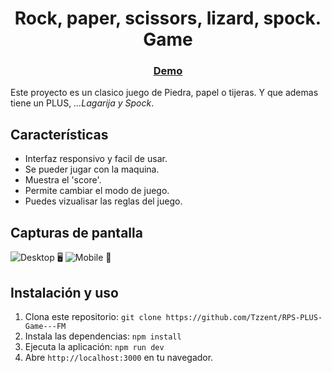 <h1 align="center">Rock, paper, scissors, lizard, spock. Game</h1>

<div align="center">
  <h3>
    <a target="_blank" href="https://tzzent.github.io/RPS-PLUS-Game---FM/#/choose-game">
      Demo
    </a>
  </h3>
</div>

Este proyecto es un clasico juego de Piedra, papel o tijeras. Y que ademas tiene un PLUS, *...Lagarija y Spock*.

## Características

- Interfaz responsivo y facil de usar.
- Se pueder jugar con la maquina.
- Muestra el 'score'.
- Permite cambiar el modo de juego.
- Puedes vizualisar las reglas del juego.

## Capturas de pantalla

![Desktop 🖥️](https://user-images.githubusercontent.com/86677547/223475437-4d6f92a5-94d5-4262-9d7b-e7ac878bb2fe.png)
![Mobile 📱](https://user-images.githubusercontent.com/86677547/223475538-ed4f17eb-d2ee-4544-8aea-ed8a797cfeec.png)

## Instalación y uso

1. Clona este repositorio: `git clone https://github.com/Tzzent/RPS-PLUS-Game---FM`
2. Instala las dependencias: `npm install`
3. Ejecuta la aplicación: `npm run dev`
4. Abre `http://localhost:3000` en tu navegador.
